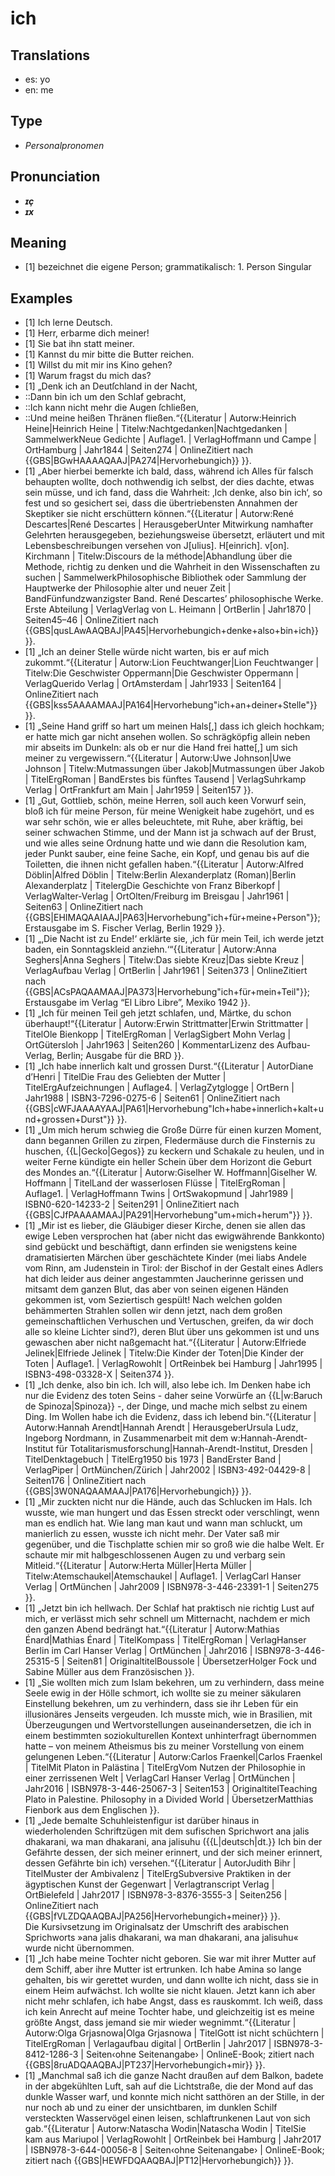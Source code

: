 # ich
## Translations
- es: yo
- en: me
## Type
- _Personalpronomen_
## Pronunciation
- **_ɪç_**
- **_ɪx_**
## Meaning
- [1] bezeichnet die eigene Person; grammatikalisch: 1. Person Singular
## Examples
- [1] Ich lerne Deutsch.
- [1] Herr, erbarme dich meiner!
- [1] Sie bat ihn statt meiner.
- [1] Kannst du mir bitte die Butter reichen.
- [1] Willst du mit mir ins Kino gehen?
- [1] Warum fragst du mich das?
- [1] „Denk ich an Deutſchland in der Nacht,
- ::Dann bin ich um den Schlaf gebracht,
- ::Ich kann nicht mehr die Augen ſchließen,
- ::Und meine heißen Thränen fließen.“<ref>{{Literatur | Autorw:Heinrich Heine|Heinrich Heine | Titelw:Nachtgedanken|Nachtgedanken | SammelwerkNeue Gedichte | Auflage1. | VerlagHoffmann und Campe | OrtHamburg | Jahr1844 | Seiten274 | OnlineZitiert nach {{GBS|BGwHAAAAQAAJ|PA274|Hervorhebungich}} }}.</ref>
- [1] „Aber hierbei bemerkte ich bald, dass, während ich Alles für falsch behaupten wollte, doch nothwendig ich selbst, der dies dachte, etwas sein müsse, und ich fand, dass die Wahrheit: ‚Ich denke, also bin ich‘, so fest und so gesichert sei, dass die übertriebensten Annahmen der Skeptiker sie nicht erschüttern können.“<ref>{{Literatur | Autorw:René Descartes|René Descartes | HerausgeberUnter Mitwirkung namhafter Gelehrten herausgegeben, beziehungsweise übersetzt, erläutert und mit Lebensbeschreibungen versehen von J[ulius]. H[einrich]. v[on]. Kirchmann | Titelw:Discours de la méthode|Abhandlung über die Methode, richtig zu denken und die Wahrheit in den Wissenschaften zu suchen | SammelwerkPhilosophische Bibliothek oder Sammlung der Hauptwerke der Philosophie alter und neuer Zeit | BandFünfundzwanzigster Band. René Descartes’ philosophische Werke. Erste Abteilung | VerlagVerlag von L. Heimann | OrtBerlin | Jahr1870 | Seiten45–46 | OnlineZitiert nach {{GBS|qusLAwAAQBAJ|PA45|Hervorhebungich+denke+also+bin+ich}} }}.</ref>
- [1] „Ich an deiner Stelle würde nicht warten, bis er auf mich zukommt.“<ref>{{Literatur | Autorw:Lion Feuchtwanger|Lion Feuchtwanger | Titelw:Die Geschwister Oppermann|Die Geschwister Oppermann | VerlagQuerido Verlag | OrtAmsterdam | Jahr1933 | Seiten164 | OnlineZitiert nach {{GBS|kss5AAAAMAAJ|PA164|Hervorhebung"ich+an+deiner+Stelle"}} }}.</ref>
- [1] „Seine Hand griff so hart um meinen Hals[,] dass ich gleich hochkam; er hatte mich gar nicht ansehen wollen. So schrägköpfig allein neben mir abseits im Dunkeln: als ob er nur die Hand frei hatte[,] um sich meiner zu vergewissern.“<ref>{{Literatur | Autorw:Uwe Johnson|Uwe Johnson | Titelw:Mutmassungen über Jakob|Mutmassungen über Jakob | TitelErgRoman | BandErstes bis fünftes Tausend | VerlagSuhrkamp Verlag | OrtFrankfurt am Main | Jahr1959 | Seiten157 }}.</ref>
- [1] „Gut, Gottlieb, schön, meine Herren, soll auch keen Vorwurf sein, bloß ich für meine Person, für meine Wenigkeit habe zugehört, und es war sehr schön, wie er alles beleuchtete, mit Ruhe, aber kräftig, bei seiner schwachen Stimme, und der Mann ist ja schwach auf der Brust, und wie alles seine Ordnung hatte und wie dann die Resolution kam, jeder Punkt sauber, eine feine Sache, ein Kopf, und genau bis auf die Toiletten, die ihnen nicht gefallen haben.“<ref>{{Literatur | Autorw:Alfred Döblin|Alfred Döblin | Titelw:Berlin Alexanderplatz (Roman)|Berlin Alexanderplatz | TitelergDie Geschichte von Franz Biberkopf | VerlagWalter-Verlag | OrtOlten/Freiburg im Breisgau | Jahr1961 | Seiten63 | OnlineZitiert nach {{GBS|EHIMAQAAIAAJ|PA63|Hervorhebung"ich+für+meine+Person"}}; Erstausgabe im S. Fischer Verlag, Berlin 1929 }}.</ref>
- [1] „‚Die Nacht ist zu Ende!‘ erklärte sie, ‚ich für mein Teil, ich werde jetzt baden, ein Sonntagskleid anziehn.‘“<ref>{{Literatur | Autorw:Anna Seghers|Anna Seghers | Titelw:Das siebte Kreuz|Das siebte Kreuz | VerlagAufbau Verlag | OrtBerlin | Jahr1961 | Seiten373 | OnlineZitiert nach {{GBS|ACsPAQAAMAAJ|PA373|Hervorhebung"ich+für+mein+Teil"}}; Erstausgabe im Verlag “El Libro Libre”, Mexiko 1942 }}.</ref>
- [1] „Ich für meinen Teil geh jetzt schlafen, und, Märtke, du schon überhaupt!“<ref>{{Literatur | Autorw:Erwin Strittmatter|Erwin Strittmatter | TitelOle Bienkopp | TitelErgRoman | VerlagSigbert Mohn Verlag | OrtGütersloh | Jahr1963 | Seiten260 | KommentarLizenz des Aufbau-Verlag, Berlin; Ausgabe für die BRD }}.</ref>
- [1] „Ich habe innerlich kalt und grossen Durst.“<ref>{{Literatur | AutorDiane d’Henri | TitelDie Frau des Geliebten der Mutter | TitelErgAufzeichnungen | Auflage4. | VerlagZytglogge | OrtBern | Jahr1988 | ISBN3-7296-0275-6 | Seiten61 | OnlineZitiert nach {{GBS|cWFJAAAAYAAJ|PA61|Hervorhebung"Ich+habe+innerlich+kalt+und+grossen+Durst"}} }}.</ref>
- [1] „Um mich herum schwieg die Große Dürre für einen kurzen Moment, dann begannen Grillen zu zirpen, Fledermäuse durch die Finsternis zu huschen, {{L|Gecko|Gegos}} zu keckern und Schakale zu heulen, und in weiter Ferne kündigte ein heller Schein über dem Horizont die Geburt des Mondes an.“<ref>{{Literatur | Autorw:Giselher W. Hoffmann|Giselher W. Hoffmann | TitelLand der wasserlosen Flüsse | TitelErgRoman | Auflage1. | VerlagHoffmann Twins | OrtSwakopmund | Jahr1989 | ISBN0-620-14233-2 | Seiten291 | OnlineZitiert nach {{GBS|CJfPAAAAMAAJ|PA291|Hervorhebung"um+mich+herum"}} }}.</ref>
- [1] „Mir ist es lieber, die Gläubiger dieser Kirche, denen sie allen das ewige Leben versprochen hat (aber nicht das ewigwährende Bankkonto) sind gebückt und beschäftigt, dann erfinden sie wenigstens keine dramatisierten Märchen über geschächtete Kinder (mei liabs Andele vom Rinn, am Judenstein in Tirol: der Bischof in der Gestalt eines Adlers hat dich leider aus deiner angestammten Jaucherinne gerissen und mitsamt dem ganzen Blut, das aber von seinen eigenen Händen gekommen ist, vom Seziertisch gespült! Nach welchen golden behämmerten Strahlen sollen wir denn jetzt, nach dem großen gemeinschaftlichen Verhuschen und Vertuschen, greifen, da wir doch alle so kleine Lichter sind?), deren Blut über uns gekommen ist und uns gewaschen aber nicht naßgemacht hat.“<ref>{{Literatur | Autorw:Elfriede Jelinek|Elfriede Jelinek | Titelw:Die Kinder der Toten|Die Kinder der Toten | Auflage1. | VerlagRowohlt | OrtReinbek bei Hamburg | Jahr1995 | ISBN3-498-03328-X | Seiten374 }}.</ref>
- [1] „Ich denke, also bin ich. Ich will, also lebe ich. Im Denken habe ich nur die Evidenz des toten Seins - daher seine Vorwürfe an {{L|w:Baruch de Spinoza|Spinoza}} -, der Dinge, und mache mich selbst zu einem Ding. Im Wollen habe ich die Evidenz, dass ich lebend bin.“<ref>{{Literatur | Autorw:Hannah Arendt|Hannah Arendt | HerausgeberUrsula Ludz, ‎Ingeborg Nordmann, in Zusammenarbeit mit dem w:Hannah-Arendt-Institut für Totalitarismusforschung|Hannah-Arendt-Institut, Dresden | TitelDenktagebuch | TitelErg1950 bis 1973 | BandErster Band | VerlagPiper | OrtMünchen/Zürich | Jahr2002 | ISBN3-492-04429-8 | Seiten176 | OnlineZitiert nach {{GBS|3W0NAQAAMAAJ|PA176|Hervorhebungich}} }}.</ref>
- [1] „Mir zuckten nicht nur die Hände, auch das Schlucken im Hals. Ich wusste, wie man hungert und das Essen streckt oder verschlingt, wenn man es endlich hat. Wie lang man kaut und wann man schluckt, um manierlich zu essen, wusste ich nicht mehr. Der Vater saß mir gegenüber, und die Tischplatte schien mir so groß wie die halbe Welt. Er schaute mir mit halbgeschlossenen Augen zu und verbarg sein Mitleid.“<ref>{{Literatur | Autorw:Herta Müller|Herta Müller | Titelw:Atemschaukel|Atemschaukel | Auflage1. | VerlagCarl Hanser Verlag | OrtMünchen | Jahr2009 | ISBN978-3-446-23391-1 | Seiten275 }}.</ref>
- [1] „Jetzt bin ich hellwach. Der Schlaf hat praktisch nie richtig Lust auf mich, er verlässt mich sehr schnell um Mitternacht, nachdem er mich den ganzen Abend bedrängt hat.“<ref>{{Literatur | Autorw:Mathias Énard|Mathias Énard | TitelKompass | TitelErgRoman | VerlagHanser Berlin im Carl Hanser Verlag | OrtMünchen | Jahr2016 | ISBN978-3-446-25315-5 | Seiten81 | OriginaltitelBoussole | ÜbersetzerHolger Fock und Sabine Müller aus dem Französischen }}.</ref>
- [1] „Sie wollten mich zum Islam bekehren, um zu verhindern, dass meine Seele ewig in der Hölle schmort, ich wollte sie zu meiner säkularen Einstellung bekehren, um zu verhindern, dass sie ihr Leben für ein illusionäres Jenseits vergeuden. Ich musste mich, wie in Brasilien, mit Überzeugungen und Wertvorstellungen auseinandersetzen, die ich in einem bestimmten soziokulturellen Kontext unhinterfragt übernommen hatte – von meinem Atheismus bis zu meiner Vorstellung von einem gelungenen Leben.“<ref>{{Literatur | Autorw:Carlos Fraenkel|Carlos Fraenkel | TitelMit Platon in Palästina | TitelErgVom Nutzen der Philosophie in einer zerrissenen Welt | VerlagCarl Hanser Verlag | OrtMünchen | Jahr2016 | ISBN978-3-446-25067-3 | Seiten153 | OriginaltitelTeaching Plato in Palestine. Philosophy in a Divided World | ÜbersetzerMatthias Fienbork aus dem Englischen }}.</ref>
- [1] „Jede bemalte Schuhleistenfigur ist darüber hinaus in wiederholenden Schriftzügen mit dem sufischen Sprichwort ana jalis dhakarani, wa man dhakarani, ana jalisuhu ({{L|deutsch|dt.}} Ich bin der Gefährte dessen, der sich meiner erinnert, und der sich meiner erinnert, dessen Gefährte bin ich) versehen.“<ref>{{Literatur | AutorJudith Bihr | TitelMuster der Ambivalenz | TitelErgSubversive Praktiken in der ägyptischen Kunst der Gegenwart | Verlagtranscript Verlag | OrtBielefeld | Jahr2017 | ISBN978-3-8376-3555-3 | Seiten256 | OnlineZitiert nach {{GBS|fVLZDQAAQBAJ|PA256|Hervorhebungich+meiner}} }}.<br />Die Kursivsetzung im Originalsatz der Umschrift des arabischen Sprichworts »ana jalis dhakarani, wa man dhakarani, ana jalisuhu« wurde nicht übernommen.</ref>
- [1] „Ich habe meine Tochter nicht geboren. Sie war mit ihrer Mutter auf dem Schiff, aber ihre Mutter ist ertrunken. Ich habe Amina so lange gehalten, bis wir gerettet wurden, und dann wollte ich nicht, dass sie in einem Heim aufwächst. Ich wollte sie nicht klauen. Jetzt kann ich aber nicht mehr schlafen, ich habe Angst, dass es rauskommt. Ich weiß, dass ich kein Anrecht auf meine Tochter habe, und gleichzeitig ist es meine größte Angst, dass jemand sie mir wieder wegnimmt.“<ref>{{Literatur | Autorw:Olga Grjasnowa|Olga Grjasnowa | TitelGott ist nicht schüchtern | TitelErgRoman | Verlagaufbau digital | OrtBerlin | Jahr2017 | ISBN978-3-8412-1286-3 | Seiten‹ohne Seitenangabe› | OnlineE-Book; zitiert nach {{GBS|8ruADQAAQBAJ|PT237|Hervorhebungich+mir}} }}.</ref>
- [1] „Manchmal saß ich die ganze Nacht draußen auf dem Balkon, badete in der abgekühlten Luft, sah auf die Lichtstraße, die der Mond auf das dunkle Wasser warf, und konnte mich nicht satthören an der Stille, in der nur noch ab und zu einer der unsichtbaren, im dunklen Schilf versteckten Wasservögel einen leisen, schlaftrunkenen Laut von sich gab.“<ref>{{Literatur | Autorw:Natascha Wodin|Natascha Wodin | TitelSie kam aus Mariupol | VerlagRowohlt | OrtReinbek bei Hamburg | Jahr2017 | ISBN978-3-644-00056-8 | Seiten‹ohne Seitenangabe› | OnlineE-Book; zitiert nach {{GBS|HEWFDQAAQBAJ|PT12|Hervorhebungich}} }}.</ref>
